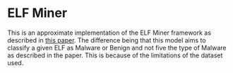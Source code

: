 ELF Miner
=========

This is an approximate implementation of the ELF Miner framework as described in [this paper](https://link.springer.com/article/10.1007/s10115-011-0393-5). The difference being that this model aims to classify a given ELF as Malware or Benign and not five the type of Malware as described in the paper. This is because of the limitations of the dataset used.

